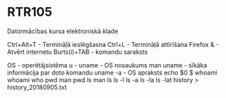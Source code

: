 # RTR105
Datormācības kursa elektroniskā klade

Ctrl+Alt+T  - Termināļā ieslēgšasna
Ctrl+L   - Termināļā attīrīšana
Firefox &   - Atvērt internetu
Burts(i)+TAB    - komandu saraksts



OS  - operētājsistēma
u   - 
uname  - OS nosaukums
man uname   - sīkāka informācija par doto komandu
uname -a   - OS apraksts
echo $0
$ whoami
whoami
who
pwd
man pwd
ls
man ls
ls -l
ls -a
ls -la
ls -lat
history > history_20180905.txt
